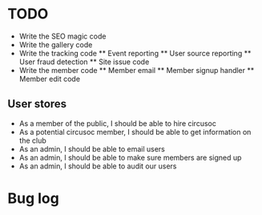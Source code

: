 TODO
====
* Write the SEO magic code
* Write the gallery code
* Write the tracking code
** Event reporting
** User source reporting
** User fraud detection
** Site issue code
* Write the member code
** Member email
** Member signup handler
** Member edit code

User stores
-----------
* As a member of the public, I should be able to hire circusoc
* As a potential circusoc member, I should be able to get information on the club
* As an admin, I should be able to email users
* As an admin, I should be able to make sure members are signed up
* As an admin, I should be able to audit our users



Bug log
=======


